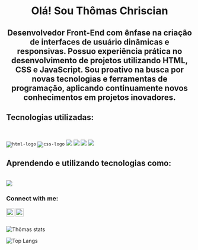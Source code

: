 <h1 align="center">Olá! Sou Thômas Chriscian </h1>
<h2 align="center">Desenvolvedor Front-End  com ênfase na criação de interfaces de usuário dinâmicas e responsivas. Possuo experiência prática no desenvolvimento de projetos utilizando HTML, CSS e JavaScript. Sou proativo na busca por novas tecnologias e ferramentas de programação, aplicando continuamente novos conhecimentos em projetos inovadores.</h2>
<h2>Tecnologias utilizadas:</h2>
<br>

<code><img src="https://img.shields.io/badge/HTML-ff0000?style=for-the-badge&logo=html5&logoColor=black" alt="html-logo"/></code>
<code><img src="https://img.shields.io/badge/CSS-1572B6?style=for-the-badge&logo=css&logoColor=black" alt="css-logo" /></code> 
<code><img src="https://img.shields.io/badge/JavaScript-F7DF1E?style=for-the-badge&logo=javascript&logoColor=black" /></code>
<code><img src="https://img.shields.io/badge/Tailwind_CSS-38B2AC?style=for-the-badge&logo=tailwind-css&logoColor=white"></code>
<code><img src="https://img.shields.io/badge/Node.js-43853D?style=for-the-badge&logo=node.js&logoColor=white"></code>
<code><img src="https://img.shields.io/badge/React-87bdff?style=for-the-badge&logo=react&logoColor=black"></code>

<h2>Aprendendo e utilizando tecnologias como:</h2>
<br>
<code><img src="https://img.shields.io/badge/TypeScript-007ACC?style=for-the-badge&logo=typescript&logoColor=white"></code>

### Connect with me:

<p>
<a href="https://www.instagram.com/tchriscian10/">
<img align="left" alt="icone do instagram uma camera dentro de um quadrado" width="22px" src="https://cdn.jsdelivr.net/npm/simple-icons@v3/icons/instagram.svg" />
</a>
<a href="https://www.linkedin.com/in/thomas-chriscian">
<img align="left" alt="LinkedIn" width="22px" src="https://cdn.jsdelivr.net/npm/simple-icons@v3/icons/linkedin.svg" />
</a>
</p>
<br>
<br>

![Thômas stats](https://github-readme-stats.vercel.app/api?username=anuraghazra&show_icons=true&theme=tokyonight) 

![Top Langs](https://github-readme-stats.vercel.app/api/top-langs/?username=thomaschriscian15&layout=compact&theme=tokyonight)



